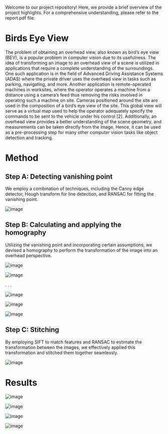Welcome to our project repository! Here, we provide a brief overview of the project highlights. For a comprehensive understanding, please refer to the report.pdf file.

# Birds Eye View

The problem of obtaining an overhead view, also known as bird’s eye view
(BEV), is a popular problem in computer vision due to its usefulness. The
idea of transforming an image to an overhead view of a scene is utilized in applications that require a complete understanding of the surroundings. One such
application is in the field of Advanced Driving Assistance Systems (ADAS)
where the private driver uses the overhead view in tasks such as parking, navigating, and more.
Another application is remote-operated machines in worksites, where the operator operates a machine from a distance using a camera’s feed thus removing
the risks involved in operating such a machine on site. Cameras positioned
around the site are used in the composition of a bird’s eye view of the site.
This global view will serve as a virtual map used to help the operator adequately specify the commands to be sent to the vehicle under his control [2].
Additionally, an overhead view provides a better understanding of the scene
geometry, and measurements can be taken directly from the image. Hence, it
can be used as a pre-processing step for many other computer vision tasks like
object detection and tracking.

# Method
## Step A: Detecting vanishing point
We employ a combination of techniques, including the Canny edge detector, Hough transform for line detection, and RANSAC for fitting the vanishing point.

![image](https://github.com/daniel4725/BirdsEyeView/assets/95569050/befc9a32-e857-4dc7-a9c1-2806f525f3d7)

## Step B: Calculating and applying the homography
Utilizing the vanishing point and incorporating certain assumptions, we devised a homography to perform the transformation of the image into an overhead perspective.

![image](https://github.com/daniel4725/BirdsEyeView/assets/95569050/8ae18468-7a19-4704-b36c-2ac1ff69fe8d)

![image](https://github.com/daniel4725/BirdsEyeView/assets/95569050/a3e61bf8-9a15-42d4-8287-7a7b6b8468df)

.
.
.

![image](https://github.com/daniel4725/BirdsEyeView/assets/95569050/df1781b1-dc27-4804-a6e2-095713141998)

![image](https://github.com/daniel4725/BirdsEyeView/assets/95569050/f3f512c2-6bbd-4798-ac42-b97d083c63bf)

![image](https://github.com/daniel4725/BirdsEyeView/assets/95569050/d0c5db7f-59ba-496c-a8fc-d71f28eabb19)


## Step C: Stitching
By employing SIFT to match features and RANSAC to estimate the transformation between the images, we effectively applied this transformation and stitched them together seamlessly. 

![image](https://github.com/daniel4725/BirdsEyeView/assets/95569050/722a9958-ed0f-4aa3-b0da-2e7f3b5f03de)

# Results

![image](https://github.com/daniel4725/BirdsEyeView/assets/95569050/210924f5-e0a6-4b7e-a4fd-c23451aaf53f)

![image](https://github.com/daniel4725/BirdsEyeView/assets/95569050/2e3b16b7-b26f-46ca-a22d-bd79aa88fd09)

![image](https://github.com/daniel4725/BirdsEyeView/assets/95569050/5355683b-547d-4bc0-bd63-adac8c39b211)


![image](https://github.com/daniel4725/BirdsEyeView/assets/95569050/99fb9801-a595-4727-bc36-02924409ef01)






